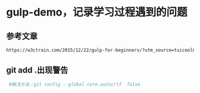 # gulp-demo，记录学习过程遇到的问题
## 参考文章
``` bash
https://w3ctrain.com/2015/12/22/gulp-for-beginners/?utm_source=tuicool&utm_medium=referral
``` 
## git add .出现警告
``` bash
 #解决方法：git config --global core.autocrlf  false
``` 
